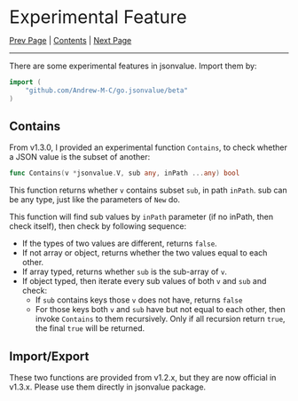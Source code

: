 
<font size=6>Experimental Feature</font>

[Prev Page](./12_option.md) | [Contents](./README.md) | [Next Page](./14_1_13_new_feature.md)

---

There are some experimental features in jsonvalue. Import them by:

```go
import (
    "github.com/Andrew-M-C/go.jsonvalue/beta"
)
```

## Contains

From v1.3.0, I provided an experimental function `Contains`, to check whether a JSON value is the subset of another:

```go
func Contains(v *jsonvalue.V, sub any, inPath ...any) bool
```

This function returns whether `v` contains subset `sub`, in path `inPath`. sub can be any type, just like the parameters of `New` do.

This function will find sub values by `inPath` parameter (if no inPath, then check itself), then check by following sequence:

- If the types of two values are different, returns `false`.
- If not array or object, returns whether the two values equal to each other.
- If array typed, returns whether `sub` is the sub-array of `v`.
- If object typed, then iterate every sub values of both `v` and `sub` and check:
  - If `sub` contains keys those `v` does not have, returns `false`
  - For those keys both `v` and `sub` have but not equal to each other, then invoke `Contains` to them recursively. Only if all recursion return `true`, the final `true` will be returned.

## Import/Export

These two functions are provided from v1.2.x, but they are now official in v1.3.x. Please use them directly in jsonvalue package.
